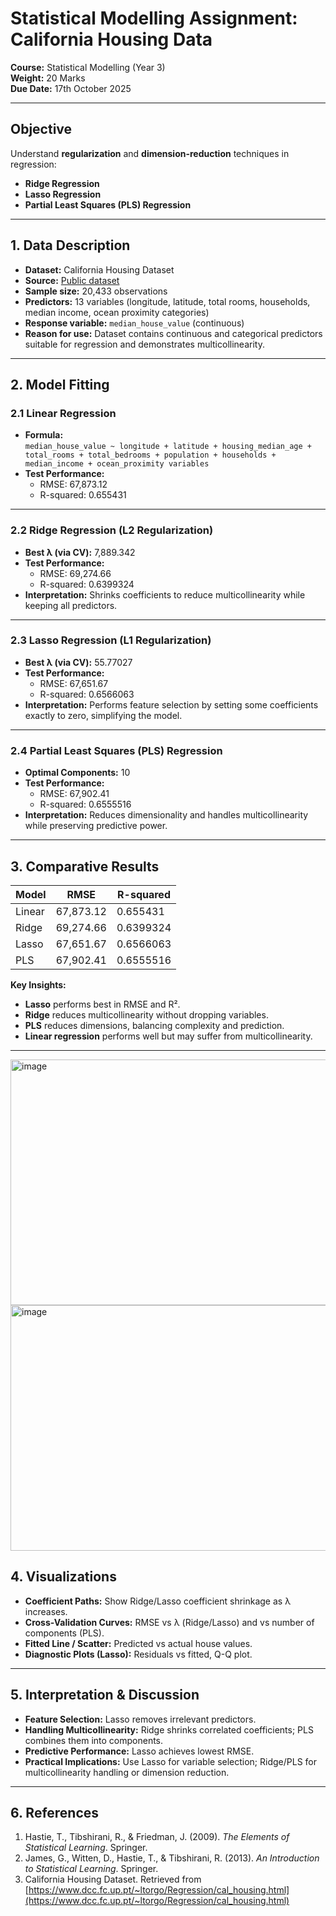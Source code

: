 # Statistical Modelling Assignment: California Housing Data

**Course:** Statistical Modelling (Year 3)  
**Weight:** 20 Marks  
**Due Date:** 17th October 2025  

---

## Objective
Understand **regularization** and **dimension-reduction** techniques in regression:
- **Ridge Regression**
- **Lasso Regression**
- **Partial Least Squares (PLS) Regression**

---

## 1. Data Description
- **Dataset:** California Housing Dataset  
- **Source:** [Public dataset](https://www.dcc.fc.up.pt/~ltorgo/Regression/cal_housing.html)  
- **Sample size:** 20,433 observations  
- **Predictors:** 13 variables (longitude, latitude, total rooms, households, median income, ocean proximity categories)  
- **Response variable:** `median_house_value` (continuous)  
- **Reason for use:** Dataset contains continuous and categorical predictors suitable for regression and demonstrates multicollinearity.

---

## 2. Model Fitting

### 2.1 Linear Regression
- **Formula:**  
  `median_house_value ~ longitude + latitude + housing_median_age + total_rooms + total_bedrooms + population + households + median_income + ocean_proximity variables`
- **Test Performance:**  
  - RMSE: 67,873.12  
  - R-squared: 0.655431  

---

### 2.2 Ridge Regression (L2 Regularization)
- **Best λ (via CV):** 7,889.342  
- **Test Performance:**  
  - RMSE: 69,274.66  
  - R-squared: 0.6399324  
- **Interpretation:** Shrinks coefficients to reduce multicollinearity while keeping all predictors.

---

### 2.3 Lasso Regression (L1 Regularization)
- **Best λ (via CV):** 55.77027  
- **Test Performance:**  
  - RMSE: 67,651.67  
  - R-squared: 0.6566063  
- **Interpretation:** Performs feature selection by setting some coefficients exactly to zero, simplifying the model.

---

### 2.4 Partial Least Squares (PLS) Regression
- **Optimal Components:** 10  
- **Test Performance:**  
  - RMSE: 67,902.41  
  - R-squared: 0.6555516  
- **Interpretation:** Reduces dimensionality and handles multicollinearity while preserving predictive power.

---

## 3. Comparative Results

| Model  | RMSE       | R-squared |
|--------|------------|-----------|
| Linear | 67,873.12  | 0.655431  |
| Ridge  | 69,274.66  | 0.6399324 |
| Lasso  | 67,651.67  | 0.6566063 |
| PLS    | 67,902.41  | 0.6555516 |

**Key Insights:**
- **Lasso** performs best in RMSE and R².  
- **Ridge** reduces multicollinearity without dropping variables.  
- **PLS** reduces dimensions, balancing complexity and prediction.  
- **Linear regression** performs well but may suffer from multicollinearity.

---
<img width="636" height="393" alt="image" src="https://github.com/user-attachments/assets/8c8c069d-6e84-4c5e-9f3b-5d5e2dd7123e" />
<img width="636" height="393" alt="image" src="https://github.com/user-attachments/assets/32d00a98-ed15-4385-994b-52c1cf8d1a83" />


## 4. Visualizations
- **Coefficient Paths:** Show Ridge/Lasso coefficient shrinkage as λ increases.  
- **Cross-Validation Curves:** RMSE vs λ (Ridge/Lasso) and vs number of components (PLS).  
- **Fitted Line / Scatter:** Predicted vs actual house values.  
- **Diagnostic Plots (Lasso):** Residuals vs fitted, Q-Q plot.

---

## 5. Interpretation & Discussion
- **Feature Selection:** Lasso removes irrelevant predictors.  
- **Handling Multicollinearity:** Ridge shrinks correlated coefficients; PLS combines them into components.  
- **Predictive Performance:** Lasso achieves lowest RMSE.  
- **Practical Implications:** Use Lasso for variable selection; Ridge/PLS for multicollinearity handling or dimension reduction.

---

## 6. References
1. Hastie, T., Tibshirani, R., & Friedman, J. (2009). *The Elements of Statistical Learning*. Springer.  
2. James, G., Witten, D., Hastie, T., & Tibshirani, R. (2013). *An Introduction to Statistical Learning*. Springer.  
3. California Housing Dataset. Retrieved from [https://www.dcc.fc.up.pt/~ltorgo/Regression/cal_housing.html](https://www.dcc.fc.up.pt/~ltorgo/Regression/cal_housing.html)  
